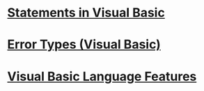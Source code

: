 # [Statements in Visual Basic](statements.md)
# [Error Types (Visual Basic)](error-types.md)
# [Visual Basic Language Features](index.md)
